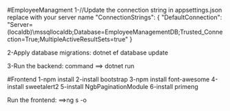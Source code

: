 #EmployeeManagment
1-//Update the connection string in appsettings.json replace with your server name 
"ConnectionStrings": {
  "DefaultConnection": "Server=(localdb)\\mssqllocaldb;Database=EmployeeManagementDB;Trusted_Connection=True;MultipleActiveResultSets=true"
}


2-Apply database migrations:
dotnet ef database update

3-Run the backend:
command ==> dotnet run


#Frontend
1-npm install
2-install bootstrap 
3-npm install font-awesome
4-install sweetalert2 
5-install NgbPaginationModule 
6-install primeng

Run the frontend:
==>ng s -o

